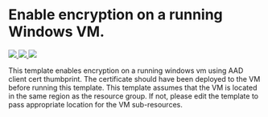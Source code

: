 # Enable encryption on a running Windows VM. 

<a href="https://portal.azure.com/#create/Microsoft.Template/uri/https%3A%2F%2Fraw.githubusercontent.com%2FSudhakaraReddyEvuri%2Fazure-quickstart-templates%2Fsuredd-adetest%2F201-encrypt-running-windows-vm-aad-client-cert%2Fazuredeploy.json" target="_blank">
    <img src="http://azuredeploy.net/deploybutton.png"/>
</a>
<a href="https://portal.azure.us/#create/Microsoft.Template/uri/https%3A%2F%2Fraw.githubusercontent.com%2FSudhakaraReddyEvuri%2Fazure-quickstart-templates%2Fsuredd-adetest%2F201-encrypt-running-windows-vm-aad-client-cert%2Fazuredeploy.json" target="_blank">
    <img src="http://azuredeploy.net/AzureGov.png"/>
</a>
<a href="http://armviz.io/#/?load=https%3A%2F%2Fraw.githubusercontent.com%2FSudhakaraReddyEvuri%2Fazure-quickstart-templates%2Fsuredd-adetest%2F201-encrypt-running-windows-vm-aad-client-cert%2Fazuredeploy.json" target="_blank">
    <img src="http://armviz.io/visualizebutton.png"/>
</a>

This template enables encryption on a running windows vm using AAD client cert thumbprint. The certificate should have been deployed to the VM before running this template. This template assumes that the VM is located in the same region as the resource group. If not, please edit the template to pass appropriate location for the VM sub-resources.
